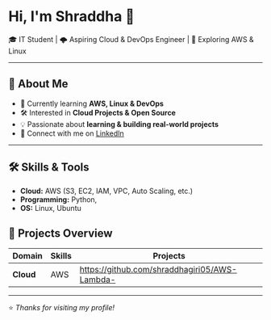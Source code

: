 # Hi, I'm Shraddha 👋

🎓 IT Student | 🌩️ Aspiring Cloud & DevOps Engineer | 🐧 Exploring AWS & Linux  

---

## 🚀 About Me
- 🌱 Currently learning **AWS, Linux & DevOps**  
- 🛠️ Interested in **Cloud Projects & Open Source**  
- 💡 Passionate about **learning & building real-world projects**  
- 🔗 Connect with me on [LinkedIn](https://www.linkedin.com/in/<your-username>/)  

---

## 🛠️ Skills & Tools
- **Cloud:** AWS (S3, EC2, IAM, VPC, Auto Scaling, etc.)    
- **Programming:** Python,   
- **OS:** Linux, Ubuntu  
## 📂 Projects Overview

| Domain   | Skills          | Projects |
|----------|-----------------|----------|
| **Cloud**    | AWS             | https://github.com/shraddhagiri05/AWS-Lambda-|


---

⭐️ *Thanks for visiting my profile!*
